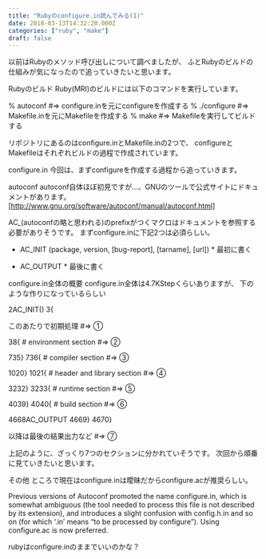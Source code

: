 ```yaml
---
title: "Rubyのconfigure.in読んでみる(1)"
date: 2018-03-13T14:32:20.000Z
categories: ["ruby", "make"]
draft: false
---
```


以前はRubyのメソッド呼び出しについて調べましたが、
ふとRubyのビルドの仕組みが気になったので追っていきたいと思います。

Rubyのビルド
Ruby(MRI)のビルドには以下のコマンドを実行しています。

% autoconf #=> configure.inを元にconfigureを作成する
% ./configure #=> Makefile.inを元にMakefileを作成する
% make #=> Makefileを実行してビルドする


リポジトリにあるのはconfigure.inとMakefile.inの2つで、
configureとMakefileはそれぞれビルドの過程で作成されています。

configure.in
今回は、まずconfigureを作成する過程から追っていきます。

autoconf
autoconf自体ほぼ初見ですが…、GNUのツールで公式サイトにドキュメントがあります。
[http://www.gnu.org/software/autoconf/manual/autoconf.html]

AC_(autoconfの略と思われる)のprefixがつくマクロはドキュメントを参照する必要がありそうです。
まずconfigure.inに下記2つは必須らしい。

 * AC_INIT (package, version, [bug-report], [tarname], [url]) * 最初に書く
   
   
 * AC_OUTPUT * 最後に書く
   
   

configure.in全体の概要
configure.in全体は4.7KStepくらいありますが、
下のような作りになっているらしい

2AC_INIT()
3{

このあたりで初期処理 #=> ①

38{ # environment section #=> ②

735}
736{ # compiler section #=> ③

1020}
1021{ # header and library section #=> ④

3232}
3233{ # runtime section #=> ⑤

4039}
4040{ # build section #=> ⑥

4668AC_OUTPUT
4669}
4670}

以降は最後の結果出力など #=> ⑦



上記のように、ざっくり7つのセクションに分かれていそうです。
次回から順番に見ていきたいと思います。

その他
ところで現在はconfigure.inは曖昧だからconfigure.acが推奨らしい。

Previous versions of Autoconf promoted the name configure.in, which is somewhat ambiguous (the tool needed to process this file is not described by its extension), and introduces a slight confusion with config.h.in and so on (for which ‘.in’ means “to be processed by configure”). Using configure.ac is now preferred.


rubyはconfigure.inのままでいいのかな？
